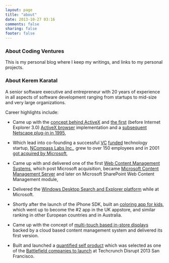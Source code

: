 ```yaml
---
layout: page
title: "about"
date: 2013-10-27 03:16
comments: false
sharing: false
footer: false
---
```


### About Coding Ventures
This is my personal blog where I keep my writings, and links to my personal projects.  

### About Kerem Karatal 
A senior software executive and entrepreneur with 20 years of experience in all aspects of software development ranging from startups to mid-size and very large organizations. 

Career highlights include:

* Came up with the [concept behind ActiveX](http://shabukc.tripod.com/dbms_activex_ole.htm) and [the first](http://lists.w3.org/Archives/Public/www-talk/msg02253.html) (before Internet Explorer 3.0) [ActiveX browser](https://groups.google.com/forum/#!topic/comp.os.ms-windows.programmer.win32/vi2avKywn2Q) implementation and a [subsequent Netscape plug-in in 1995](http://www.informationweek.com/572/72oljl.htm), 

* Which lead into co-founding a successful [VC](http://www.thefreelibrary.com/NCOMPASS+RAISES+$2.1+MILLION+IN+VENTURE+FUNDING-a018380383) [funded](http://www.thefreelibrary.com/NCompass+Labs+Inc.+Secures+U.S.+$8.5+Million+in+Second+Round+Venture...-a019668134) technology startup, [NCompass Labs Inc.](http://www.crunchbase.com/company/ncompass-labs), grew to over 150 employees and in 2001 [got acquired by Microsoft](http://www.microsoft.com/en-us/news/press/2001/apr01/04-30ncompasspr.aspx),

* Came up with and delivered one of the first [Web Content Management Systems](http://www.infoloom.com/gcaconfs/WEB/chicago98/karatal.HTM), which post Microsoft acquisition, became [Microsoft Content Management Server](http://en.wikipedia.org/wiki/Microsoft_Content_Management_Server) and later on Microsoft SharePoint Web Content Management module,

* Delivered the [Windows Desktop Search and Explorer platform](http://channel9.msdn.com/Blogs/scobleizer/Shell-Team-Exploring-and-Using-Windows-Vista) while at Microsoft.

* Shortly after the launch of the iPhone SDK, built an [coloring app for kids](https://itunes.apple.com/us/app/coloring-fun/id309142123?mt=8), which went up to become the #2 app in the UK appstore, and similar ranking in other European countries and in Australia.

* Came up with the concept of [multi-touch based in-store displays](http://www.iqmetrix.com/products/xq) backed by a cloud based content management system and delivered its first version.

* Built and launched a [quantified self product](http://tidepool.co) which was selected as one of the [Battlefield companies to launch](http://techcrunch.com/2013/09/10/tidepool-optimizes-your-workday-for-cognitive-highs-and-lows/) at Techcrunch Disrupt 2013 San Francisco.